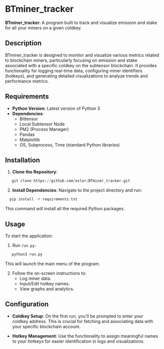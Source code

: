 
# BTminer_tracker

**BTminer_tracker**: A program built to track and visualize emission and stake for all your miners on a given coldkey.

## Description

BTminer_tracker is designed to monitor and visualize various metrics related to blockchain miners, particularly focusing on emission and stake associated with a specific coldkey on the subtensor blockchain. It provides functionality for logging real-time data, configuring miner identifiers (hotkeys), and generating detailed visualizations to analyze trends and performance metrics.

## Requirements

- **Python Version**: Latest version of Python 3
- **Dependencies**:
  - Bittensor
  - Local Subtensor Node
  - PM2 (Process Manager)
  - Pandas
  - Matplotlib
  - OS, Subprocess, Time (standard Python libraries)

## Installation

1. **Clone the Repository**:
   
```python
   git clone https://github.com/evlar/BTminer_tracker.git
```

2. **Install Dependencies**:
   Navigate to the project directory and run:

 ```python
   pip install -r requirements.txt
 ```

   This command will install all the required Python packages.

## Usage

To start the application:
1. Run `run.py`:

```python
   python3 run.py

``` 
   This will launch the main menu of the program.

2. Follow the on-screen instructions to:
   - Log miner data.
   - Input/Edit hotkey names.
   - View graphs and analytics.

## Configuration

- **Coldkey Setup**: On the first run, you'll be prompted to enter your coldkey address. This is crucial for fetching and associating data with your specific blockchain account.

- **Hotkey Management**: Use the functionality to assign meaningful names to your hotkeys for easier identification in logs and visualizations.
